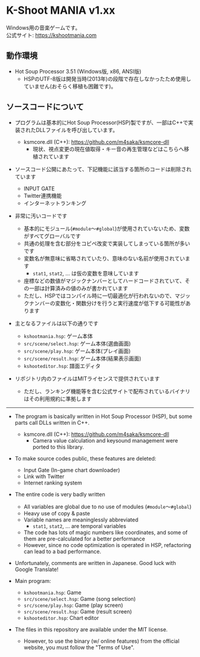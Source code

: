 # K-Shoot MANIA v1.xx
Windows用の音楽ゲームです。  
公式サイト: https://kshootmania.com

## 動作環境
- Hot Soup Processor 3.51 (Windows版, x86, ANSI版)
    - HSPのUTF-8版は開発当時(2013年)の段階で存在しなかったため使用していません(おそらく移植も困難です)。

## ソースコードについて
- プログラムは基本的にHot Soup Processor(HSP)製ですが、一部はC++で実装されたDLLファイルを呼び出しています。
    - ksmcore.dll (C++): https://github.com/m4saka/ksmcore-dll
        - 現状、視点変更の現在値取得・キー音の再生管理などはこちらへ移植されています

- ソースコード公開にあたって、下記機能に該当する箇所のコードは削除されています
    - INPUT GATE
    - Twitter連携機能
    - インターネットランキング

- 非常に汚いコードです
    - 基本的にモジュール(`#module`～`#global`)が使用されていないため、変数がすべてグローバルです
    - 共通の処理を含む部分をコピペ改変で実装してしまっている箇所が多いです
    - 変数名が無意味に省略されていたり、意味のない名前が使用されています
        - `stat1`, `stat2`, ... は仮の変数を意味しています
    - 座標などの数値がマジックナンバーとしてハードコードされていて、その一部は計算済みの値のみが書かれています
    - ただし、HSPではコンパイル時に一切最適化が行われないので、マジックナンバーの変数化・関数分けを行うと実行速度が低下する可能性があります

- 主となるファイルは以下の通りです
    - `kshootmania.hsp`: ゲーム本体
    - `src/scene/select.hsp`: ゲーム本体(選曲画面)
    - `src/scene/play.hsp`: ゲーム本体(プレイ画面)
    - `src/scene/result.hsp`: ゲーム本体(結果表示画面)
    - `kshooteditor.hsp`: 譜面エディタ

- リポジトリ内のファイルはMITライセンスで提供されています
    - ただし、ランキング機能等を含む公式サイトで配布されているバイナリはその利用規約に準拠します

-------

- The program is basically written in Hot Soup Processor (HSP), but some parts call DLLs written in C++.
    - ksmcore.dll (C++): https://github.com/m4saka/ksmcore-dll
        - Camera value calculation and keysound management were ported to this library.

- To make source codes public, these features are deleted:
    - Input Gate (In-game chart downloader)
    - Link with Twitter
    - Internet ranking system

- The entire code is very badly written
    - All variables are global due to no use of modules (`#module`～`#global`)
    - Heavy use of copy & paste
    - Variable names are meaninglessly abbreviated
        - `stat1`, `stat2`, ... are temporal variables
    - The code has lots of magic numbers like coordinates, and some of them are pre-calculated for a better performance
    - However, since no code optimization is operated in HSP, refactoring can lead to a bad performance.

- Unfortunately, comments are written in Japanese. Good luck with Google Translate!

- Main program:
    - `kshootmania.hsp`: Game
    - `src/scene/select.hsp`: Game (song selection)
    - `src/scene/play.hsp`: Game (play screen)
    - `src/scene/result.hsp`: Game (result screen)
    - `kshooteditor.hsp`: Chart editor

- The files in this repository are available under the MIT license.
    - However, to use the binary (w/ online features) from the official website, you must follow the "Terms of Use".
